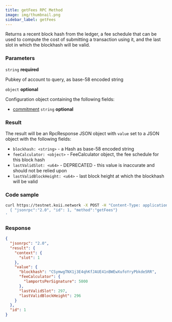 ```yaml
---
title: getFees RPC Method
image: img/thumbnail.png
sidebar_label: getFees
---
```

Returns a recent block hash from the ledger, a fee schedule that can be used to compute the cost of submitting a transaction using it, and the last slot in which the blockhash will be valid.

### Parameters

`string` **required**

Pubkey of account to query, as base-58 encoded string

`object` **optional**

Configuration object containing the following fields:
- [commitment](/develop/rpcapi/intro#configuring-state-commitment) `string` **optional**

### Result

The result will be an RpcResponse JSON object with `value` set to a JSON object with the following fields:

- `blockhash: <string>` - a Hash as base-58 encoded string
- `feeCalculator: <object>` - FeeCalculator object, the fee schedule for this block hash
- `lastValidSlot: <u64>` - DEPRECATED - this value is inaccurate and should not be relied upon
- `lastValidBlockHeight: <u64>` - last block height at which the blockhash will be valid

### Code sample

```bash
curl https://testnet.koii.network -X POST -H "Content-Type: application/json" -d '
  { "jsonrpc":"2.0", "id": 1, "method":"getFees"}
'
```


### Response

```json
{
  "jsonrpc": "2.0",
  "result": {
    "context": {
      "slot": 1
    },
    "value": {
      "blockhash": "CSymwgTNX1j3E4qhKfJAUE41nBWEwXufoYryPbkde5RR",
      "feeCalculator": {
        "lamportsPerSignature": 5000
      },
      "lastValidSlot": 297,
      "lastValidBlockHeight": 296
    }
  },
  "id": 1
}
```
